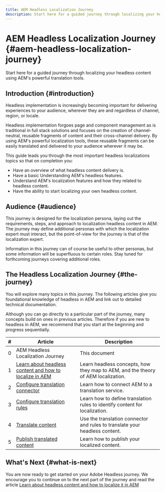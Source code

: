 ```yaml
---
title: AEM Headless Localization Journey
description: Start here for a guided journey through localizing your headless content using AEM's powerful translation tools.
---
```

# AEM Headless Localization Journey {#aem-headless-localization-journey}

Start here for a guided journey through localizing your headless content using AEM's powerful translation tools.

## Introduction {#introduction}

Headless implementation is increasingly becoming important for delivering experiences to your audience, wherever they are and regardless of channel, region, or locale.

Headless implementation forgoes page and component management as is traditional in full stack solutions and focuses on the creation of channel-neutral, reusable fragments of content and their cross-channel delivery. By using AEM's powerful localization tools, these reusable fragments can be easily translated and delivered to your audience wherever it may be.

This guide leads you through the most important headless localizations topics so that on completion you:

* Have an overview of what headless content delivery is.
* Have a basic Understanding AEM's headless features.
* Understand AEM's localization features and how they related to headless content.
* Have the ability to start localizing your own headless content.

## Audience {#audience}

This journey is designed for the localization persona, laying out the requirements, steps, and approach to localization headless content in AEM. The journey may define additional personas with which the localization expert must interact, but the point-of-view for the journey is that of the localization expert.

Information in this journey can of course be useful to other personas, but some information will be superfluous to certain roles. Stay tuned for forthcoming journeys covering additional roles.

## The Headless Localization Journey {#the-journey}

You will explore many topics in this journey. The following articles give you foundational knowledge of headless in AEM and link out to detailed technical documentation.

Although you can go directly to a particular part of the journey, many concepts build on ones in previous articles. Therefore if you are new to headless in AEM, we recommend that you start at the beginning and progress sequentially.

|#|Article|Description|
|---|---|---|
|0|AEM Headless Localization Journey|This document|
|1|[Learn about headless content and how to localize in AEM](learn-about.md)|Learn headless concepts, how they map to AEM, and the theory of AEM localization.|
|2|[Configure translation connector](configure-connector.md)|Learn how to connect AEM to a translation service.|
|3|[Configure translation rules](translation-rules.md)|Learn how to define translation rules to identify content for localization.|
|4|[Translate content](translate-content.md)|Use the translation connector and rules to translate your headless content.|
|5|[Publish translated content](publish-content.md)|Learn how to publish your localized content.|

## What's Next {#what-is-next}

You are now ready to get started on your Adobe Headless journey. We encourage you to continue on to the next part of the journey and read the article [Learn about headless content and how to localize it in AEM](learn-about.md)

